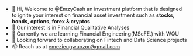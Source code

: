 - 👋 Hi, Welcome to @EmzyCash an investment platform that is designed to ignite your interest on financial asset investment such as **stocks, bonds, options, forex & cryptos**
- 👀 Our interest is in Financial Qualitative Analyses
- 🌱 Currently we are learning Financial Engineering(MScFE.) with WQU
- 💞️ Looking forward to collaborating on Fintech and Data Science projects
- 📫 Reach us at emezieugwuozor@gmail.com

<!---
EmzyCash/EmzyCash is a ✨ special ✨ repository because its `README.md` (this file) appears on your GitHub profile.
You can click the Preview link to take a look at your changes.
--->
